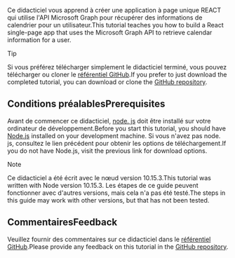<!-- markdownlint-disable MD002 MD041 -->

<span data-ttu-id="6ee2b-101">Ce didacticiel vous apprend à créer une application à page unique REACT qui utilise l'API Microsoft Graph pour récupérer des informations de calendrier pour un utilisateur.</span><span class="sxs-lookup"><span data-stu-id="6ee2b-101">This tutorial teaches you how to build a React single-page app that uses the Microsoft Graph API to retrieve calendar information for a user.</span></span>

> [!TIP]
> <span data-ttu-id="6ee2b-102">Si vous préférez télécharger simplement le didacticiel terminé, vous pouvez télécharger ou cloner le [référentiel GitHub](https://github.com/microsoftgraph/msgraph-training-reactspa).</span><span class="sxs-lookup"><span data-stu-id="6ee2b-102">If you prefer to just download the completed tutorial, you can download or clone the [GitHub repository](https://github.com/microsoftgraph/msgraph-training-reactspa).</span></span>

## <a name="prerequisites"></a><span data-ttu-id="6ee2b-103">Conditions préalables</span><span class="sxs-lookup"><span data-stu-id="6ee2b-103">Prerequisites</span></span>

<span data-ttu-id="6ee2b-104">Avant de commencer ce didacticiel, [node. js](https://nodejs.org) doit être installé sur votre ordinateur de développement.</span><span class="sxs-lookup"><span data-stu-id="6ee2b-104">Before you start this tutorial, you should have [Node.js](https://nodejs.org) installed on your development machine.</span></span> <span data-ttu-id="6ee2b-105">Si vous n'avez pas node. js, consultez le lien précédent pour obtenir les options de téléchargement.</span><span class="sxs-lookup"><span data-stu-id="6ee2b-105">If you do not have Node.js, visit the previous link for download options.</span></span>

> [!NOTE]
> <span data-ttu-id="6ee2b-106">Ce didacticiel a été écrit avec le nœud version 10.15.3.</span><span class="sxs-lookup"><span data-stu-id="6ee2b-106">This tutorial was written with Node version 10.15.3.</span></span> <span data-ttu-id="6ee2b-107">Les étapes de ce guide peuvent fonctionner avec d'autres versions, mais cela n'a pas été testé.</span><span class="sxs-lookup"><span data-stu-id="6ee2b-107">The steps in this guide may work with other versions, but that has not been tested.</span></span>

## <a name="feedback"></a><span data-ttu-id="6ee2b-108">Commentaires</span><span class="sxs-lookup"><span data-stu-id="6ee2b-108">Feedback</span></span>

<span data-ttu-id="6ee2b-109">Veuillez fournir des commentaires sur ce didacticiel dans le [référentiel GitHub](https://github.com/microsoftgraph/msgraph-training-reactspa).</span><span class="sxs-lookup"><span data-stu-id="6ee2b-109">Please provide any feedback on this tutorial in the [GitHub repository](https://github.com/microsoftgraph/msgraph-training-reactspa).</span></span>